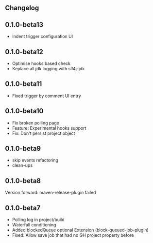 ## Changelog

## 0.1.0-beta13

* Indent trigger configuration UI

## 0.1.0-beta12

* Optimise hooks based check
* Кeplace all jdk logging with slf4j-jdk

## 0.1.0-beta11

* Fixed trigger by comment UI entry

## 0.1.0-beta10

* Fix broken polling page
* Feature: Experimental hooks support
* Fix: Don't persist project object

## 0.1.0-beta9

* skip events refactoring
* clean-ups

## 0.1.0-beta8
Version forward: maven-release-plugin failed

## 0.1.0-beta7

* Polling log in project/build
* Waterfall conditioning
* Added blockedQueue optional Extension (block-queued-job-plugin)
* Fixed: Allow save job that had no GH project property before


